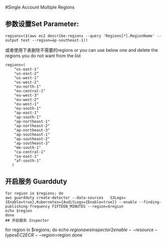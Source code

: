 #Single Account Multiple Regions
## 参数设置Set Parameter:
```
regions=($(aws ec2 describe-regions --query 'Regions[*].RegionName' --output text --region=ap-southeast-1))
```
或者使用下表删除不需要的regions or you can use below one and delete the regions you do not want from the list
```
regions=( 
    "us-east-1" 
    "us-east-2" 
    "us-west-1" 
    "us-west-2"
    "eu-north-1" 
    "eu-central-1" 
    "eu-west-3" 
    "eu-west-2" 
    "eu-west-1" 
    "eu-south-1"
    "ap-east-1"
    "ap-south-1" 
    "ap-northeast-1" 
    "ap-northeast-2" 
    "ap-northeast-3" 
    "ap-southeast-1" 
    "ap-southeast-2"
    "ap-southeast-3"
    "me-south-1"
    "ca-central-1"
    "sa-east-1"
    "af-south-1"
   ) 
 ```
 ## 开启服务 Guardduty
 ```
for region in $regions; do
aws guardduty create-detector --data-sources   S3Logs={Enable=true},Kubernetes={AuditLogs={Enable=true}} --enable --finding-publishing-frequency FIFTEEN_MINUTES --region=$region
echo $region 
done
## 开启服务 Inspector
```
for region in $regions; do
echo $region
aws inspector2 enable --resource-types EC2 ECR --region=$region
done

```
